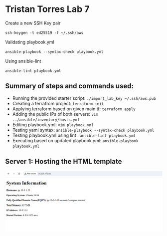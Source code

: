 # Tristan Torres Lab 7 
Create a new SSH Key pair
```
ssh-keygen -t ed25519 -f ~/.ssh/aws 
```

Validating playbook.yml
```
ansible-playbook --syntax-check playbook.yml
```

Using ansible-lint
```
ansible-lint playbook.yml
```

## Summary of steps and commands used:
- Running the provided starter script: ```./import_lab_key ~/.ssh/aws.pub```
- Creating a terrafrom project: ```terraform init```
- Applying terraform based on given main.tf: ``` terraform apply ```
- Adding the public IPs of both servers: ``` vim ../ansible/inventory/hosts.yml ```
- Editing playbook.yml: ``` vim playbook.yml ```
- Testing yaml syntax: ``` ansible-playbook --syntax-check playbook.yml ```
- Testing playbook.yml using lint : ``` ansible-lint playbook.yml ```
- Executing based on updated playbook.yml:  ```ansible-playbook playbook.yml```

## Server 1: Hosting the HTML template
![alt text](image.png)